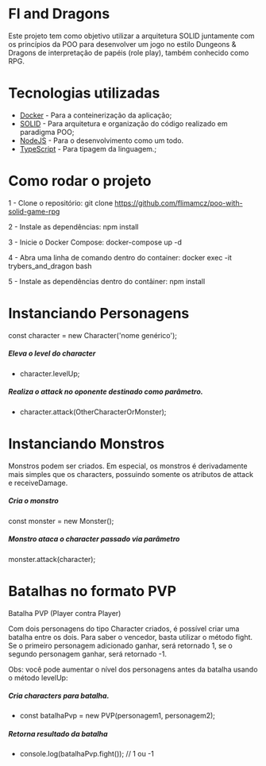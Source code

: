 # Fl and Dragons
Este projeto tem como objetivo utilizar a arquitetura SOLID juntamente com os princípios da POO para desenvolver um jogo no estilo Dungeons & Dragons de interpretação de papéis (role play), também conhecido como RPG.

# Tecnologias utilizadas
 - <a href="https://www.docker.com/" target="_blank"> Docker</a> - Para a conteinerização da aplicação;
 - <a href="https://medium.com/desenvolvendo-com-paixao/o-que-%C3%A9-solid-o-guia-completo-para-voc%C3%AA-entender-os-5-princ%C3%ADpios-da-poo-2b937b3fc530" target="_blank"> SOLID</a> - Para arquitetura e organização do código realizado em paradigma POO;
 - <a href="https://nodejs.org/api/" target="_blank"> NodeJS</a> - Para o desenvolvimento como um todo.
 - <a href="https://www.typescriptlang.org" target="_blank"> TypeScript</a> - Para tipagem da linguagem.;
# Como rodar o projeto
 1 - Clone o repositório:
git clone https://github.com/flimamcz/poo-with-solid-game-rpg

 2 - Instale as dependências:
npm install

 3 - Inicie o Docker Compose:
docker-compose up -d

 4 - Abra uma linha de comando dentro do container:
docker exec -it trybers_and_dragon bash

 5 - Instale as dependências dentro do contâiner:
npm install

# Instanciando Personagens
const character = new Character('nome genérico');
 ##### Eleva o level do character
 - character.levelUp;
 ##### Realiza o attack no oponente destinado como parâmetro.
 - character.attack(OtherCharacterOrMonster);

# Instanciando Monstros
Monstros podem ser criados. Em especial, os monstros é derivadamente mais simples que os characters, possuindo somente os atributos de attack e receiveDamage.

##### Cria o monstro
const monster = new Monster();
##### Monstro ataca o character passado via parâmetro
monster.attack(character);

# Batalhas no formato PVP
Batalha PVP (Player contra Player)

Com dois personagens do tipo Character criados, é possível criar uma batalha entre os dois. Para saber o vencedor, basta utilizar o método fight. Se o primeiro personagem adicionado ganhar, será retornado 1, se o segundo personagem ganhar, será retornado -1.

Obs: você pode aumentar o nível dos personagens antes da batalha usando o método levelUp:

##### Cria characters para batalha.
- const batalhaPvp = new PVP(personagem1, personagem2);
##### Retorna resultado da batalha
- console.log(batalhaPvp.fight()); // 1 ou -1

